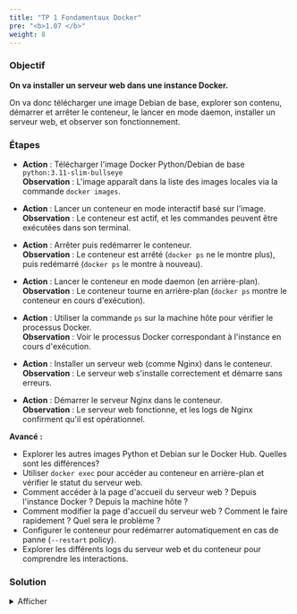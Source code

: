 ```yaml
---
title: "TP 1 Fondamentaux Docker"
pre: "<b>1.07 </b>"
weight: 8
---
```


### Objectif 

**On va installer un serveur web dans une instance Docker.**

On va donc télécharger une image Debian de base, explorer son contenu, démarrer et arrêter le conteneur, le lancer en mode daemon, installer un serveur web, et observer son fonctionnement.

### Étapes 

- **Action** : Télécharger l'image Docker Python/Debian de base `python:3.11-slim-bullseye`  
  **Observation** : L'image apparaît dans la liste des images locales via la commande `docker images`.


- **Action** : Lancer un conteneur en mode interactif basé sur l'image.  
  **Observation** : Le conteneur est actif, et les commandes peuvent être exécutées dans son terminal.


- **Action** : Arrêter puis redémarrer le conteneur.  
  **Observation** : Le conteneur est arrêté (`docker ps` ne le montre plus), puis redémarré (`docker ps` le montre à nouveau).


- **Action** : Lancer le conteneur en mode daemon (en arrière-plan).  
  **Observation** : Le conteneur tourne en arrière-plan (`docker ps` montre le conteneur en cours d'exécution).


- **Action** : Utiliser la commande `ps` sur la machine hôte pour vérifier le processus Docker.  
  **Observation** : Voir le processus Docker correspondant à l'instance en cours d'exécution.


- **Action** : Installer un serveur web (comme Nginx) dans le conteneur.  
  **Observation** : Le serveur web s'installe correctement et démarre sans erreurs.


- **Action** : Démarrer le serveur Nginx dans le conteneur.  
  **Observation** : Le serveur web fonctionne, et les logs de Nginx confirment qu'il est opérationnel.


**Avancé :**  

- Explorer les autres images Python et Debian sur le Docker Hub. Quelles sont les différences?   
- Utiliser `docker exec` pour accéder au conteneur en arrière-plan et vérifier le statut du serveur web.  
- Comment accéder à la page d'accueil du serveur web ? Depuis l'instance Docker ? Depuis la machine hôte ?
- Comment modifier la page d'accueil du serveur web ? Comment le faire rapidement ? Quel sera le problème ?  
- Configurer le conteneur pour redémarrer automatiquement en cas de panne (`--restart` policy).  
- Explorer les différents logs du serveur web et du conteneur pour comprendre les interactions.



### Solution 

<details><summary>Afficher</summary>

- Télécharger l'image : `docker pull python:3.11-slim-bullseye`  
- Lancer un conteneur interactif : `docker run -it python:3.11-slim-bullseye bash`  
- Arrêter le conteneur : `docker stop <container_id>`  
- Redémarrer le conteneur : `docker start <container_id>`  
- Lancer le conteneur en mode daemon : `docker run -d docker run -it python:3.11-slim-bullseye bash`  
- Vérifier le processus Docker sur la machine hôte : `ps aux | grep docker`  
- Accéder au conteneur en cours d'exécution : `docker exec -it <container_id> bash`  
- Installer Nginx dans le conteneur : `apt-get update && apt-get install -y nginx`  
- Démarrer Nginx dans le conteneur : `service nginx start`

</details>